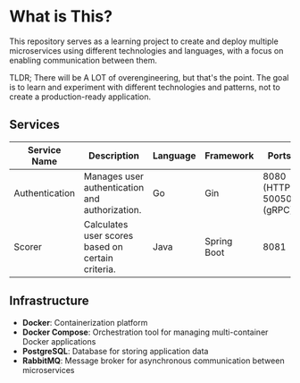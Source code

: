 # What is This?

This repository serves as a learning project to create and deploy multiple microservices using different technologies and languages, with a focus on enabling communication between them.

TLDR; There will be A LOT of overengineering, but that's the point. The goal is to learn and experiment with different technologies and patterns, not to create a production-ready application.

## Services

| Service Name   | Description                                       | Language | Framework   | Ports                     |
| -------------- | ------------------------------------------------- | -------- | ----------- | ------------------------- |
| Authentication | Manages user authentication and authorization.    | Go       | Gin         | 8080 (HTTP), 50050 (gRPC) |
| Scorer         | Calculates user scores based on certain criteria. | Java     | Spring Boot | 8081                      |

## Infrastructure

- **Docker**: Containerization platform
- **Docker Compose**: Orchestration tool for managing multi-container Docker applications
- **PostgreSQL**: Database for storing application data
- **RabbitMQ**: Message broker for asynchronous communication between microservices
